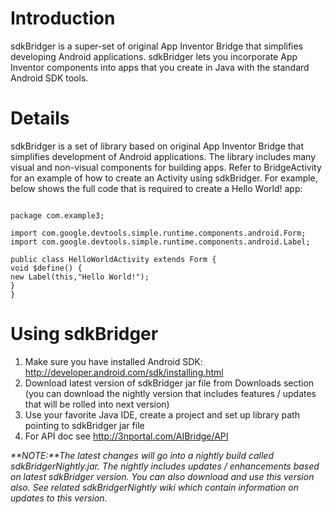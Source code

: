 # Introduction #

sdkBridger is a super-set of original App Inventor Bridge that simplifies developing Android applications. sdkBridger lets you incorporate App Inventor components into apps that you create in Java with the standard Android SDK tools.


# Details #

sdkBridger is a set of library based on original App Inventor Bridge that simplifies development of Android applications. The library includes many visual and non-visual components for building apps. Refer to BridgeActivity for an example of how to create an Activity using sdkBridger. For example, below shows the full code that is required to create a Hello World! app:
```

package com.example3;

import com.google.devtools.simple.runtime.components.android.Form;
import com.google.devtools.simple.runtime.components.android.Label;

public class HelloWorldActivity extends Form {
void $define() {
new Label(this,"Hello World!");
}
}
```

# Using sdkBridger #
  1. Make sure you have installed Android SDK: http://developer.android.com/sdk/installing.html
  1. Download latest version of sdkBridger jar file from Downloads section (you can download the nightly version that includes features / updates that will be rolled into next version)
  1. Use your favorite Java IDE, create a project and set up library path pointing to sdkBridger jar file
  1. For API doc see http://3nportal.com/AIBridge/API

_**NOTE:**The latest changes will go into a nightly build called sdkBridgerNightly.jar. The nightly includes updates / enhancements based on latest sdkBridger version. You can also download and use this version also. See related sdkBridgerNightly wiki which contain information on updates to this version._